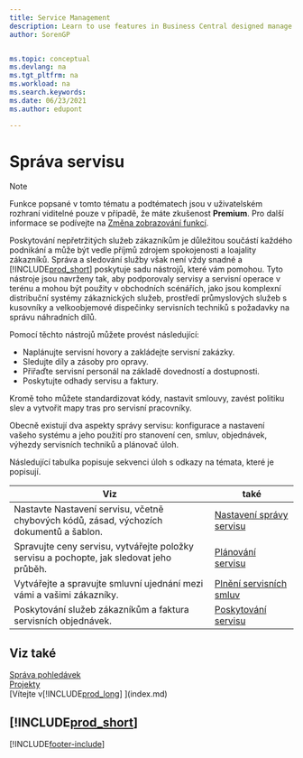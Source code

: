 ```yaml
---
title: Service Management
description: Learn to use features in Business Central designed manage and track services to support repair shop and field service operations.
author: SorenGP


ms.topic: conceptual
ms.devlang: na
ms.tgt_pltfrm: na
ms.workload: na
ms.search.keywords:
ms.date: 06/23/2021
ms.author: edupont

---
```

# Správa servisu
> [!NOTE]
> Funkce popsané v tomto tématu a podtématech jsou v uživatelském rozhraní viditelné pouze v případě, že máte zkušenost **Premium**. Pro další informace se podívejte na [Změna zobrazování funkcí](ui-experiences.md).

Poskytování nepřetržitých služeb zákazníkům je důležitou součástí každého podnikání a může být vedle příjmů zdrojem spokojenosti a loajality zákazníků. Správa a sledování služby však není vždy snadné a  [!INCLUDE[prod_short](includes/prod_short.md)] poskytuje sadu nástrojů, které vám pomohou. Tyto nástroje jsou navrženy tak, aby podporovaly servisy a servisní operace v terénu a mohou být použity v obchodních scénářích, jako jsou komplexní distribuční systémy zákaznických služeb, prostředí průmyslových služeb s kusovníky a velkoobjemové dispečinky servisních techniků s požadavky na správu náhradních dílů.

Pomocí těchto nástrojů můžete provést následující:

* Naplánujte servisní hovory a zakládejte servisní zakázky.
* Sledujte díly a zásoby pro opravy.
* Přiřaďte servisní personál na základě dovedností a dostupnosti.
* Poskytujte odhady servisu a faktury.

Kromě toho můžete standardizovat kódy, nastavit smlouvy, zavést politiku slev a vytvořit mapy tras pro servisní pracovníky.

Obecně existují dva aspekty správy servisu: konfigurace a nastavení vašeho systému a jeho použití pro stanovení cen, smluv, objednávek, výhezdy servisních techniků a plánovač úloh.

Následující tabulka popisuje sekvenci úloh s odkazy na témata, které je popisují.

| **Viz** | **také** |
|------------|-------------|  
| Nastavte Nastavení servisu, včetně chybových kódů, zásad, výchozích dokumentů a šablon. | [Nastavení správy servisu](service-setup-service.md) |
| Spravujte ceny servisu, vytvářejte položky servisu a pochopte, jak sledovat jeho průběh. | [Plánování servisu](service-plan-service.md) |
| Vytvářejte a spravujte smluvní ujednání mezi vámi a vašimi zákazníky. | [Plnění servisních smluv](service-fulfill-service-contracts.md) |
| Poskytování služeb zákazníkům a faktura servisních objednávek. | [Poskytování servisu](service-deliver-service.md) |

## Viz také
[Správa pohledávek](receivables-manage-receivables.md)   
[Projekty](projects-how-create-jobs.md)   
[Vítejte v[!INCLUDE[prod_long](includes/prod_long.md)] ](index.md)

## [!INCLUDE[prod_short](includes/free_trial_md.md)]


[!INCLUDE[footer-include](includes/footer-banner.md)]